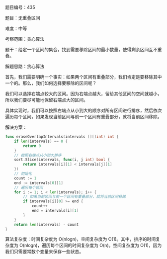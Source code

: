 题目编号：435

题目：无重叠区间

难度：中等

考察范围：贪心算法

题干：给定一个区间的集合，找到需要移除区间的最小数量，使得剩余区间互不重叠。

解题思路：贪心算法

首先，我们需要明确一个事实：如果两个区间有重叠部分，我们肯定是要移除其中一个的。那么，我们如何选择要移除的区间呢？

我们可以选择右端点较大的区间。因为右端点越大，留给其他区间的空间就越小，所以我们要尽可能地保留右端点大的区间。

具体实现时，我们可以按照右端点从小到大的顺序对所有区间进行排序，然后依次遍历每个区间，如果发现当前区间与前一个区间有重叠部分，就将当前区间移除。

解决方案：

```go
func eraseOverlapIntervals(intervals [][]int) int {
    if len(intervals) == 0 {
        return 0
    }
    // 按照右端点从小到大排序
    sort.Slice(intervals, func(i, j int) bool {
        return intervals[i][1] < intervals[j][1]
    })
    // 初始化
    count := 1
    end := intervals[0][1]
    // 遍历每个区间
    for i := 1; i < len(intervals); i++ {
        // 如果当前区间与前一个区间有重叠部分，就将当前区间移除
        if intervals[i][0] >= end {
            count++
            end = intervals[i][1]
        }
    }
    return len(intervals) - count
}
```

算法复杂度：时间复杂度为 O(nlogn)，空间复杂度为 O(1)。其中，排序的时间复杂度为 O(nlogn)，遍历每个区间的时间复杂度为 O(n)。空间复杂度为 O(1)，因为我们只需要常数个变量来保存一些状态。
